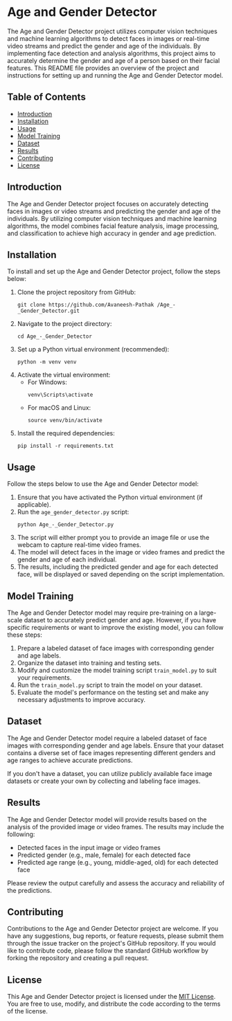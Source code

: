# Age and Gender Detector

The Age and Gender Detector project utilizes computer vision techniques and machine learning algorithms to detect faces in images or real-time video streams and predict the gender and age of the individuals. By implementing face detection and analysis algorithms, this project aims to accurately determine the gender and age of a person based on their facial features. This README file provides an overview of the project and instructions for setting up and running the Age and Gender Detector model.

## Table of Contents

- [Introduction](#introduction)
- [Installation](#installation)
- [Usage](#usage)
- [Model Training](#model-training)
- [Dataset](#dataset)
- [Results](#results)
- [Contributing](#contributing)
- [License](#license)

## Introduction

The Age and Gender Detector project focuses on accurately detecting faces in images or video streams and predicting the gender and age of the individuals. By utilizing computer vision techniques and machine learning algorithms, the model combines facial feature analysis, image processing, and classification to achieve high accuracy in gender and age prediction.

## Installation

To install and set up the Age and Gender Detector project, follow the steps below:

1. Clone the project repository from GitHub:
   ```
   git clone https://github.com/Avaneesh-Pathak /Age_-_Gender_Detector.git
   ```
2. Navigate to the project directory:
   ```
   cd Age_-_Gender_Detector
   ```
3. Set up a Python virtual environment (recommended):
   ```
   python -m venv venv
   ```
4. Activate the virtual environment:
   - For Windows:
     ```
     venv\Scripts\activate
     ```
   - For macOS and Linux:
     ```
     source venv/bin/activate
     ```
5. Install the required dependencies:
   ```
   pip install -r requirements.txt
   ```

## Usage

Follow the steps below to use the Age and Gender Detector model:

1. Ensure that you have activated the Python virtual environment (if applicable).
2. Run the `age_gender_detector.py` script:
   ```
   python Age_-_Gender_Detector.py
   ```
3. The script will either prompt you to provide an image file or use the webcam to capture real-time video frames.
4. The model will detect faces in the image or video frames and predict the gender and age of each individual.
5. The results, including the predicted gender and age for each detected face, will be displayed or saved depending on the script implementation.

## Model Training

The Age and Gender Detector model may require pre-training on a large-scale dataset to accurately predict gender and age. However, if you have specific requirements or want to improve the existing model, you can follow these steps:

1. Prepare a labeled dataset of face images with corresponding gender and age labels.
2. Organize the dataset into training and testing sets.
3. Modify and customize the model training script `train_model.py` to suit your requirements.
4. Run the `train_model.py` script to train the model on your dataset.
5. Evaluate the model's performance on the testing set and make any necessary adjustments to improve accuracy.

## Dataset

The Age and Gender Detector model require a labeled dataset of face images with corresponding gender and age labels. Ensure that your dataset contains a diverse set of face images representing different genders and age ranges to achieve accurate predictions.

If you don't have a dataset, you can utilize publicly available face image datasets or create your own by collecting and labeling face images.

## Results

The Age and Gender Detector model will provide results based on the analysis of the provided image or video frames. The results may include the following:

- Detected faces in the input image or video frames
- Predicted gender (e.g., male, female) for each detected face
- Predicted age range (e.g., young, middle-aged, old) for each detected face

Please review the output carefully and assess the accuracy and reliability of the predictions.

## Contributing

Contributions to the Age and Gender Detector project are welcome. If you have any suggestions, bug reports, or feature requests, please submit them through the issue tracker on the project's GitHub repository. If you would like to contribute code, please follow the standard GitHub workflow by forking the repository and creating a pull request.

## License

This Age and Gender Detector project is licensed under the [MIT License](LICENSE). You are free to use, modify, and distribute the code according to the terms of the license.
